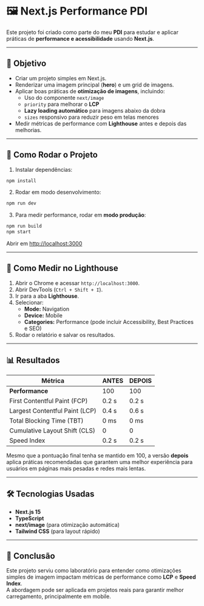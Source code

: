 # 🖼️ Next.js Performance PDI

Este projeto foi criado como parte do meu **PDI** para estudar e aplicar práticas de **performance e acessibilidade** usando **Next.js**.

---

## 🎯 Objetivo
- Criar um projeto simples em Next.js.
- Renderizar uma imagem principal (**hero**) e um grid de imagens.
- Aplicar boas práticas de **otimização de imagens**, incluindo:
  - Uso do componente `next/image`
  - `priority` para melhorar o **LCP**
  - **Lazy loading automático** para imagens abaixo da dobra
  - `sizes` responsivo para reduzir peso em telas menores
- Medir métricas de performance com **Lighthouse** antes e depois das melhorias.

---

## 🚀 Como Rodar o Projeto

1. Instalar dependências:
```bash
npm install
```

2. Rodar em modo desenvolvimento:
```bash
npm run dev
```

3. Para medir performance, rodar em **modo produção**:
```bash
npm run build
npm start
```
Abrir em [http://localhost:3000](http://localhost:3000)

---

## 🔎 Como Medir no Lighthouse

1. Abrir o Chrome e acessar `http://localhost:3000`.
2. Abrir DevTools (`Ctrl + Shift + I`).
3. Ir para a aba **Lighthouse**.
4. Selecionar:
   - **Mode:** Navigation
   - **Device:** Mobile
   - **Categories:** Performance (pode incluir Accessibility, Best Practices e SEO)
5. Rodar o relatório e salvar os resultados.

---

## 📊 Resultados

| Métrica                    | **ANTES** | **DEPOIS** |
|---------------------------|-----------|-----------|
| **Performance**           | 100 | 100 |
| First Contentful Paint (FCP) | 0.2 s | 0.2 s |
| Largest Contentful Paint (LCP) | 0.4 s | 0.6 s |
| Total Blocking Time (TBT) | 0 ms | 0 ms |
| Cumulative Layout Shift (CLS) | 0 | 0 |
| Speed Index               | 0.2 s | 0.2 s |

Mesmo que a pontuação final tenha se mantido em 100, a versão **depois** aplica práticas recomendadas que garantem uma melhor experiência para usuários em páginas mais pesadas e redes mais lentas.

---

## 🛠️ Tecnologias Usadas
- **Next.js 15**
- **TypeScript**
- **next/image** (para otimização automática)
- **Tailwind CSS** (para layout rápido)

---

## 📌 Conclusão
Este projeto serviu como laboratório para entender como otimizações simples de imagem impactam métricas de performance como **LCP** e **Speed Index**.  
A abordagem pode ser aplicada em projetos reais para garantir melhor carregamento, principalmente em mobile.
